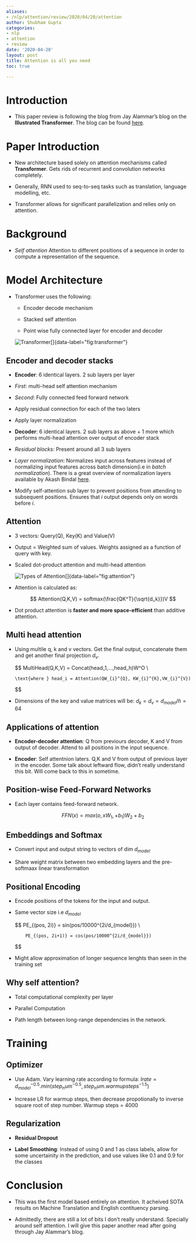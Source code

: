 ```yaml
---
aliases:
- /nlp/attention/review/2020/04/20/attention
author: Shubham Gupta
categories:
- nlp
- attention
- review
date: '2020-04-20'
layout: post
title: Attention is all you need
toc: true

---
```


Introduction
============

-   This paper review is following the blog from Jay Alammar’s blog on
    the **Illustrated Transformer**. The blog can be found
    [here](https://jalammar.github.io/illustrated-transformer/).

Paper Introduction
==================

-   New architecture based solely on attention mechanisms called
    **Transformer**. Gets rids of recurrent and convolution networks
    completely.

-   Generally, RNN used to seq-to-seq tasks such as translation,
    language modelling, etc.

-   Transformer allows for significant parallelization and relies only
    on attention.

Background
==========

-   *Self attention* Attention to different positions of a sequence in
    order to compute a representation of the sequence.

Model Architecture
==================

-   Transformer uses the following:

    -   Encoder decode mechanism

    -   Stacked self attention

    -   Point wise fully connected layer for encoder and decoder

    ![Transformer[]{data-label="fig:transformer"}]({{site.baseurl}}/images/attention/transformer.png)


Encoder and decoder stacks
--------------------------

-   **Encoder**: 6 identical layers. 2 sub layers per layer

-   *First*: multi-head self attention mechanism

-   *Second*: Fully connected feed forward network

-   Apply residual connection for each of the two laters

-   Apply layer normalization

-   **Decoder**: 6 identical layers. 2 sub layers as above + 1 more
    which performs multi-head attention over output of encoder stack

-   _Residual blocks_: Present around all 3 sub layers

-   _Layer normalization_: Normalizes input across features instead of normalizing input features across batch dimension(i.e in _batch normalization_). There is a great overview of normalization layers available by Akash Bindal [here](https://medium.com/techspace-usict/normalization-techniques-in-deep-neural-networks-9121bf100d8).

-   Modify self-attention sub layer to prevent positions from attending
    to subsequent positions. Ensures that *i* output depends only on
    words before *i*.

Attention
---------

-   3 vectors: Query(Q), Key(K) and Value(V)

-   Output = Weighted sum of values. Weights assigned as a function of
    query with key.

-   Scaled dot-product attention and multi-head attention

    ![Types of Attention[]{data-label="fig:attention"}]({{site.baseurl}}/images/attention/attention_types.png)

-   Attention is calculated as: 

       $$
            Attention(Q,K,V) = softmax(\frac{QK^T}{\sqrt{d_k}})V
       $$

-   Dot product attention is **faster and more space-efficient** than
    additive attention.

Multi head attention
--------------------

-   Using multile q, k and v vectors. Get the final output, concatenate
    them and get another final projection $d_{v}$. 

    $$
        MultiHead(Q,K,V) = Concat(head_1,...,head_h)W^O \\

        \text{where } head_i = Attention(QW_{i}^{Q}, KW_{i}^{K},VW_{i}^{V})
    $$

-   Dimensions of the key and value matrices will be: $d_{k} = d_{v} = d_{model}/h = 64$

Applications of attention
-------------------------

-   **Encoder-decoder attention**: Q from previours decoder, K and V
    from output of decoder. Attend to all positions in the input
    sequence.

-   **Encoder**: Self attentnion laters. Q,K and V from output of
    previous layer in the encoder. Some talk about leftward flow, didn’t
    really understand this bit. Will come back to this in sometime.

Position-wise Feed-Forward Networks
-----------------------------------

-   Each layer contains feed-forward network. 

    $$
            FFN(x) = max(o, xW_1,+ b_1)W_2 + b_2
    $$

Embeddings and Softmax
----------------------

-   Convert input and output string to vectors of dim $d_{model}$

-   Share weight matrix between two embedding layers and the
    pre-softmaax linear transformation

Positional Encoding
-------------------

-   Encode positions of the tokens for the input and output.

-   Same vector size i.e $d_{model}$ 

    $$
            PE_{(pos, 2i)} = sin(pos/10000^{2i/d_{model}}) \\

            PE_{(pos, 2i+1)} = cos(pos/10000^{2i/d_{model}})
    $$

-   Might allow approximation of longer sequence lenghts than seen in
    the training set

Why self attention?
--------------------

-   Total computational complexity per layer

-   Parallel Computation

-   Path length between long-range dependencies in the network.

Training
========

Optimizer
---------

-   Use Adam. Vary learning rate according to formula:
    $lrate = d_{model}^{-0.5} . min(step_num^{-0.5}, step_num . warmupsteps^{-1.5})$

-   Increase LR for warmup steps, then decrease propotionally to inverse
    square root of step number. Warmup steps = 4000

Regularization
--------------

-   **Residual Dropout**

-   **Label Smoothing**: Instead of using 0 and 1 as class labels, allow
    for some uncertainity in the prediction, and use values like 0.1 and
    0.9 for the classes

Conclusion
==========

-   This was the first model based entirely on attention. It acheived
    SOTA results on Machine Translation and English contituency parsing.

-   Admittedly, there are still a lot of bits I don’t really understand.
    Specially around self attention. I will give this paper another read
    after going through Jay Alammar’s blog.
